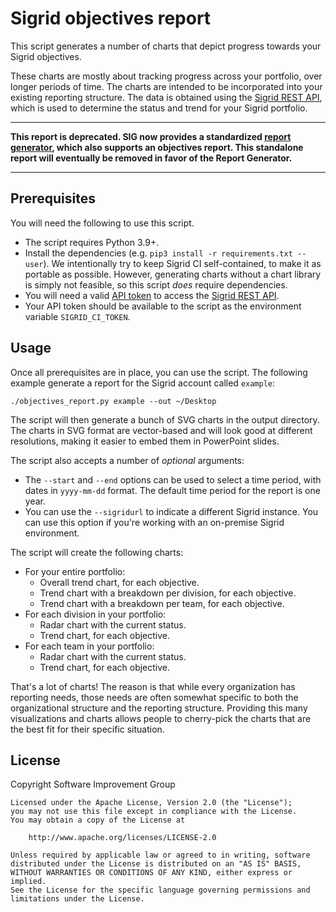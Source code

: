 # Sigrid objectives report

This script generates a number of charts that depict progress towards your Sigrid objectives. 

These charts are mostly about tracking progress across your portfolio, over longer periods of time. The charts are intended to be incorporated into your existing reporting structure. The data is obtained using the [Sigrid REST API](https://docs.sigrid-says.com/integrations/sigrid-api-documentation.html), which is used to determine the status and trend for your Sigrid portfolio.

----

**This report is deprecated. SIG now provides a standardized [report generator](../report-generator/README.md), which also supports an objectives report. This standalone report will eventually be removed in favor of the Report Generator.**

----

## Prerequisites

You will need the following to use this script.

- The script requires Python 3.9+.
- Install the dependencies (e.g. `pip3 install -r requirements.txt --user`). We intentionally try to keep Sigrid CI self-contained, to make it as portable as possible. However, generating charts without a chart library is simply not feasible, so this script *does* require dependencies.
- You will need a valid [API token](https://docs.sigrid-says.com/organization-integration/authentication-tokens.html) to access the [Sigrid REST API](https://docs.sigrid-says.com/integrations/sigrid-api-documentation.html).
- Your API token should be available to the script as the environment variable `SIGRID_CI_TOKEN`.

## Usage

Once all prerequisites are in place, you can use the script. The following example generate a report for the Sigrid account called `example`:

    ./objectives_report.py example --out ~/Desktop
        
The script will then generate a bunch of SVG charts in the output directory. The charts in SVG format are vector-based and will look good at different resolutions, making it easier to embed them in PowerPoint slides. 
        
The script also accepts a number of *optional* arguments:

- The `--start` and `--end` options can be used to select a time period, with dates in `yyyy-mm-dd` format. The default time period for the report is one year.
- You can use the `--sigridurl` to indicate a different Sigrid instance. You can use this option if you're working
with an on-premise Sigrid environment.

The script will create the following charts:

- For your entire portfolio:
  - Overall trend chart, for each objective.
  - Trend chart with a breakdown per division, for each objective.
  - Trend chart with a breakdown per team, for each objective.
- For each division in your portfolio:
  - Radar chart with the current status.
  - Trend chart, for each objective.
- For each team in your portfolio:
  - Radar chart with the current status.
  - Trend chart, for each objective.
  
That's a lot of charts! The reason is that while every organization has reporting needs, those needs are often somewhat specific to both the organizational structure and the reporting structure. Providing this many visualizations and charts allows people to cherry-pick the charts that are the best fit for their specific situation.

## License

Copyright Software Improvement Group

    Licensed under the Apache License, Version 2.0 (the "License");
    you may not use this file except in compliance with the License.
    You may obtain a copy of the License at

        http://www.apache.org/licenses/LICENSE-2.0

    Unless required by applicable law or agreed to in writing, software
    distributed under the License is distributed on an "AS IS" BASIS,
    WITHOUT WARRANTIES OR CONDITIONS OF ANY KIND, either express or implied.
    See the License for the specific language governing permissions and
    limitations under the License.
